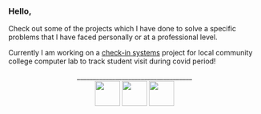 ### Hello,

Check out some of the projects which I have done to solve a specific problems that I have faced personally or at a professional level. 

Currently I am working on a <a href="https://github.com/wajeht/check-in-systems">check-in systems</a> project for local community college computer lab to track student visit during covid period!


<p align="center">
____________________________________
<br>
<a href="https://www.linkedin.com/in/kyawsny/"><img width="50px" src="https://api.iconify.design/mdi:linkedin.svg"></a>
<a href="mailto:kyawsny@gmail.com"><img width="50px" src="https://api.iconify.design/mdi:gmail.svg"></a>
<a href="https://jaw.coo/"><img width="50px" src="https://api.iconify.design/mdi:web.svg"></a
</p>
